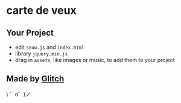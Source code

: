 carte de veux
=================

Your Project
------------

- edit `snow.js` and `index.html`
- library `jquery.min.js`
- drag in `assets`, like images or music, to add them to your project

Made by [Glitch](https://glitch.com/)
-------------------

\ ゜o゜)ノ
